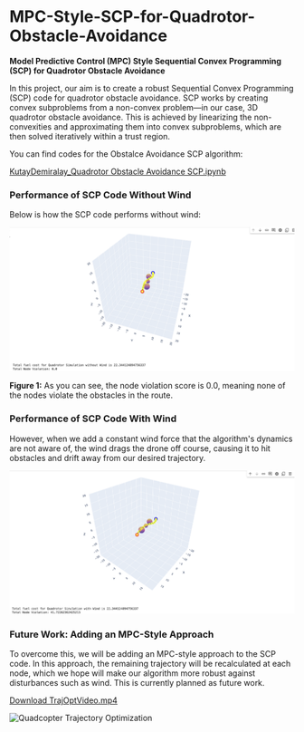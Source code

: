 # MPC-Style-SCP-for-Quadrotor-Obstacle-Avoidance

**Model Predictive Control (MPC) Style Sequential Convex Programming (SCP) for Quadrotor Obstacle Avoidance**

In this project, our aim is to create a robust Sequential Convex Programming (SCP) code for quadrotor obstacle avoidance. SCP works by creating convex subproblems from a non-convex problem—in our case, 3D quadrotor obstacle avoidance. This is achieved by linearizing the non-convexities and approximating them into convex subproblems, which are then solved iteratively within a trust region.

You can find codes for the Obstalce Avoidance SCP algorithm:

[KutayDemiralay_Quadrotor Obstacle Avoidance SCP.ipynb](./KutayDemiralay_Quadrotor_Obstacle_Avoidance.ipynb)


### Performance of SCP Code Without Wind

Below is how the SCP code performs without wind:

![SCP Obstacle Avoidance Without Wind](./images/SCPww.png)


**Figure 1:** As you can see, the node violation score is 0.0, meaning none of the nodes violate the obstacles in the route.

### Performance of SCP Code With Wind

However, when we add a constant wind force that the algorithm's dynamics are not aware of, the wind drags the drone off course, causing it to hit obstacles and drift away from our desired trajectory.

![SCP Quadrotor Obstacle Avoidance Under Presence of Wind](./images/SCPwow.png)

### Future Work: Adding an MPC-Style Approach

To overcome this, we will be adding an MPC-style approach to the SCP code. In this approach, the remaining trajectory will be recalculated at each node, which we hope will make our algorithm more robust against disturbances such as wind. This is currently planned as future work.

[Download TrajOptVideo.mp4](images/TrajOptVideo.mp4)

![Quadcopter Trajectory Optimization](images/trajoptgif.gif)

